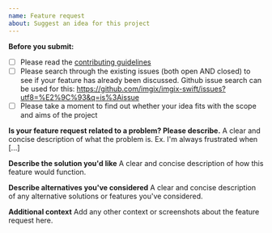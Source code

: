 ```yaml
---
name: Feature request
about: Suggest an idea for this project
---
```


**Before you submit:**

- [ ] Please read the [contributing guidelines](CONTRIBUTING.md)
- [ ] Please search through the existing issues (both open AND closed) to see if your feature has already been discussed. Github issue search can be used for this: https://github.com/imgix/imgix-swift/issues?utf8=%E2%9C%93&q=is%3Aissue
- [ ] Please take a moment to find out whether your idea fits with the scope and aims of the project

**Is your feature request related to a problem? Please describe.**
A clear and concise description of what the problem is. Ex. I'm always frustrated when [...]

**Describe the solution you'd like**
A clear and concise description of how this feature would function.

**Describe alternatives you've considered**
A clear and concise description of any alternative solutions or features you've considered.

**Additional context**
Add any other context or screenshots about the feature request here.
